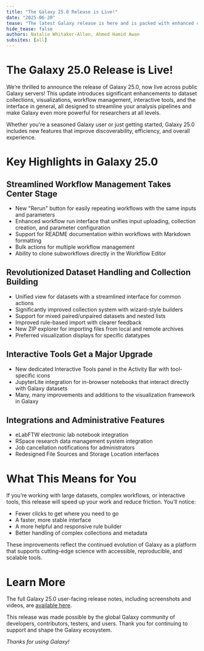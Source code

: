```yaml
---
title: "The Galaxy 25.0 Release is Live!"
date: "2025-06-20"
tease: "The latest Galaxy release is here and is packed with enhanced collection capabilities, streamlined workflow management, interactive tools and visualizations improvements, and new integrations to accelerate your research."
hide_tease: false
authors: Natalie Whitaker-Allen, Ahmed Hamid Awan
subsites: [all]
---
```


# The Galaxy 25.0 Release is Live\!

We’re thrilled to announce the release of Galaxy 25.0, now live across public Galaxy servers\! This update introduces significant enhancements to dataset collections, visualizations, workflow management, interactive tools, and the interface in general, all designed to streamline your analysis pipelines and make Galaxy even more powerful for researchers at all levels.

Whether you're a seasoned Galaxy user or just getting started, Galaxy 25.0 includes new features that improve discoverability, efficiency, and overall experience.

# Key Highlights in Galaxy 25.0

## Streamlined Workflow Management Takes Center Stage

* New "Rerun" button for easily repeating workflows with the same inputs and parameters
* Enhanced workflow run interface that unifies input uploading, collection creation, and parameter configuration
* Support for README documentation within workflows with Markdown formatting
* Bulk actions for multiple workflow management
* Ability to clone subworkflows directly in the Workflow Editor

## Revolutionized Dataset Handling and Collection Building

* Unified view for datasets with a streamlined interface for common actions
* Significantly improved collection system with wizard-style builders
* Support for mixed paired/unpaired datasets and nested lists
* Improved rule-based import with clearer feedback
* New ZIP explorer for importing files from local and remote archives
* Preferred visualization displays for specific datatypes

## Interactive Tools Get a Major Upgrade

* New dedicated Interactive Tools panel in the Activity Bar with tool-specific icons
* JupyterLite integration for in-browser notebooks that interact directly with Galaxy datasets
* Many, many improvements and additions to the visualization framework in Galaxy

## Integrations and Administrative Features

* eLabFTW electronic lab notebook integration
* RSpace research data management system integration
* Job cancellation notifications for administrators
* Redesigned File Sources and Storage Location interfaces

# What This Means for You

If you’re working with large datasets, complex workflows, or interactive tools, this release will speed up your work and reduce friction. You’ll notice:

* Fewer clicks to get where you need to go  
* A faster, more stable interface  
* A more helpful and responsive rule builder  
* Better handling of complex collections and metadata

These improvements reflect the continued evolution of Galaxy as a platform that supports cutting-edge science with accessible, reproducible, and scalable tools.

# Learn More

The full Galaxy 25.0 user-facing release notes, including screenshots and videos, are [available here](https://docs.galaxyproject.org/en/master/releases/25.0_announce_user.html).

This release was made possible by the global Galaxy community of developers, contributors, testers, and users. Thank you for continuing to support and shape the Galaxy ecosystem.

*Thanks for using Galaxy\!*
